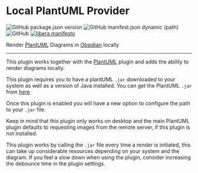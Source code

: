 # Local PlantUML Provider

![GitHub package.json version](https://img.shields.io/github/package-json/v/joethei/obsidian-local-plantuml)
![GitHub manifest.json dynamic (path)](https://img.shields.io/github/manifest-json/minAppVersion/joethei/obsidian-local-plantuml?label=lowest%20supported%20app%20version)
![GitHub](https://img.shields.io/github/license/joethei/obsidian-local-plantuml)
[![libera manifesto](https://img.shields.io/badge/libera-manifesto-lightgrey.svg)](https://liberamanifesto.com)

Render [PlantUML](https://plantuml.com) Diagrams in [Obsidian](https://obsidian.md) locally

---

This plugin works together with the [PlantUML](https://github.com/joethei/obsidian-plantuml) plugin and adds the ability to render diagrams locally.

This plugin requires you to have a plantUML `.jar` downloaded to your system as well as a version of 
Java installed.
You can get the PlantUML `.jar` from [here](https://plantuml.com/de/download)

Once this plugin is enabled you will have a new option to configure the path to your `.jar` file.

Keep in mind that this plugin only works on desktop and the main PlantUML plugin
defaults to requesting images from the remote server, if this plugin is not installed.

This plugin works by calling the `.jar` file every time a render is initiated,
this can take up considerable resources depending on your system and the diagram.
If you feel a slow down when using the plugin, consider increasing the debounce time in the plugin
settings.
